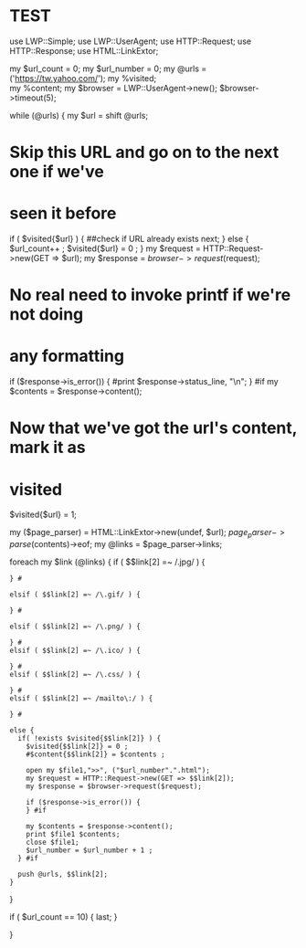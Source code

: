 TEST
====
use LWP::Simple;
use LWP::UserAgent;
use HTTP::Request;
use HTTP::Response;
use HTML::LinkExtor;

  
my $url_count = 0;
my $url_number = 0;
my @urls = ('https://tw.yahoo.com/');
my %visited;  
my %content;
my $browser = LWP::UserAgent->new();
$browser->timeout(5);

while (@urls) {
  my $url = shift @urls;

  # Skip this URL and go on to the next one if we've
  # seen it before
  if ( $visited{$url} ) { ##check if URL already exists
    next;
  }
  else { 
    $url_count++ ;
	$visited{$url} = 0 ;
  }	
  my $request = HTTP::Request->new(GET => $url);
  my $response = $browser->request($request);

  # No real need to invoke printf if we're not doing
  # any formatting
  if ($response->is_error()) { 
    #print $response->status_line, "\n"; 
  } #if
  my $contents = $response->content();

  # Now that we've got the url's content, mark it as
  # visited
  $visited{$url} = 1;

  my ($page_parser) = HTML::LinkExtor->new(undef, $url);
  $page_parser->parse($contents)->eof;
  my @links = $page_parser->links;

  foreach my $link (@links) {
    if ( $$link[2] =~ /\.jpg/ ) {
	  
	} #
	   
	elsif ( $$link[2] =~ /\.gif/ ) {
	
	} #

	elsif ( $$link[2] =~ /\.png/ ) {
	
	} #
	elsif ( $$link[2] =~ /\.ico/ ) {
	
	} #
	elsif ( $$link[2] =~ /\.css/ ) {
	
	} #	
	elsif ( $$link[2] =~ /mailto\:/ ) {
	
	} #	
	
	else {
      if( !exists $visited{$$link[2]} ) {
	    $visited{$$link[2]} = 0 ;
		#$content{$$link[2]} = $contents ;
		
		open my $file1,">>", ("$url_number".".html");
        my $request = HTTP::Request->new(GET => $$link[2]);
        my $response = $browser->request($request);

        if ($response->is_error()) { 
        } #if
		
        my $contents = $response->content();
		print $file1 $contents; 
		close $file1;
		$url_number = $url_number + 1 ;
	  } #if

	  push @urls, $$link[2];
	}  

  }
  
  if ( $url_count == 10) {
    last;
  }
  
  
}

